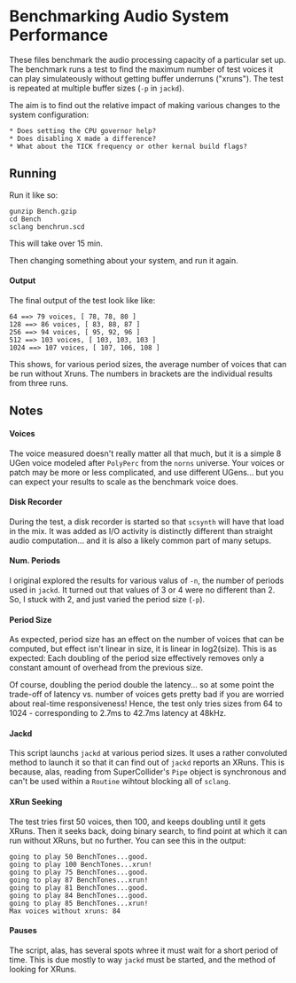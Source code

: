 # Benchmarking Audio System Performance

These files benchmark the audio processing capacity of a particular set up.
The benchmark runs a test to find the maximum number of test voices it can
play simulateously without getting buffer underruns ("xruns"). The test is
repeated at multiple buffer sizes (`-p` in `jackd`).

The aim is to find out the relative impact of making various changes to the
system configuration:

    * Does setting the CPU governor help?
    * Does disabling X made a difference?
    * What about the TICK frequency or other kernal build flags?

## Running

Run it like so:

    gunzip Bench.gzip
    cd Bench
    sclang benchrun.scd

This will take over 15 min.

Then changing something about your system, and run it again.

#### Output

The final output of the test look like like:

    64 ==> 79 voices, [ 78, 78, 80 ]
    128 ==> 86 voices, [ 83, 88, 87 ]
    256 ==> 94 voices, [ 95, 92, 96 ]
    512 ==> 103 voices, [ 103, 103, 103 ]
    1024 ==> 107 voices, [ 107, 106, 108 ]

This shows, for various period sizes, the average number of voices that
can be run without Xruns. The numbers in brackets are the individual results
from three runs.

## Notes

#### Voices

The voice measured doesn't really matter all that much, but it is a simple
8 UGen voice modeled after `PolyPerc` from the `norns` universe. Your voices
or patch may be more or less complicated, and use different UGens... but you
can expect your results to scale as the benchmark voice does.

#### Disk Recorder

During the test, a disk recorder is started so that `scsynth` will have that
load in the mix. It was added as I/O activity is distinctly different than
straight audio computation... and it is also a likely common part of many
setups.

#### Num. Periods

I original explored the results for various valus of `-n`, the number of
periods used in `jackd`. It turned out that values of 3 or 4 were no different
than 2.  So, I stuck with 2, and just varied the period size (`-p`).

#### Period Size

As expected, period size has an effect on the number of voices that can be
computed, but effect isn't linear in size, it is linear in log2(size). This is
as expected: Each doubling of the period size effectively removes only a
constant amount of overhead from the previous size.

Of course, doubling the period double the latency... so at some point the
trade-off of latency vs. number of voices gets pretty bad if you are worried
about real-time responsiveness! Hence, the test only tries sizes from 64 to
1024 - corresponding to 2.7ms to 42.7ms latency at 48kHz.

#### Jackd

This script launchs `jackd` at various period sizes. It uses a rather
convoluted method to launch it so that it can find out of `jackd` reports an
XRuns. This is because, alas, reading from SuperCollider's `Pipe` object is
synchronous and can't be used within a `Routine` wihtout blocking all of
`sclang`.

#### XRun Seeking

The test tries first 50 voices, then 100, and keeps doubling until it gets
XRuns. Then it seeks back, doing binary search, to find point at which it can
run without XRuns, but no further. You can see this in the output:

    going to play 50 BenchTones...good.
    going to play 100 BenchTones...xrun!
    going to play 75 BenchTones...good.
    going to play 87 BenchTones...xrun!
    going to play 81 BenchTones...good.
    going to play 84 BenchTones...good.
    going to play 85 BenchTones...xrun!
    Max voices without xruns: 84

#### Pauses

The script, alas, has several spots whree it must wait for a short period of
time. This is due mostly to way `jackd` must be started, and the method of
looking for XRuns.



